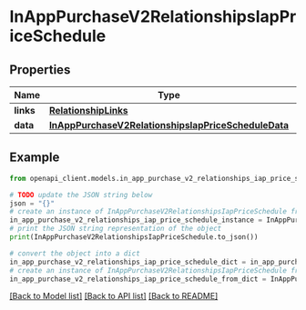 # InAppPurchaseV2RelationshipsIapPriceSchedule


## Properties

Name | Type | Description | Notes
------------ | ------------- | ------------- | -------------
**links** | [**RelationshipLinks**](RelationshipLinks.md) |  | [optional] 
**data** | [**InAppPurchaseV2RelationshipsIapPriceScheduleData**](InAppPurchaseV2RelationshipsIapPriceScheduleData.md) |  | [optional] 

## Example

```python
from openapi_client.models.in_app_purchase_v2_relationships_iap_price_schedule import InAppPurchaseV2RelationshipsIapPriceSchedule

# TODO update the JSON string below
json = "{}"
# create an instance of InAppPurchaseV2RelationshipsIapPriceSchedule from a JSON string
in_app_purchase_v2_relationships_iap_price_schedule_instance = InAppPurchaseV2RelationshipsIapPriceSchedule.from_json(json)
# print the JSON string representation of the object
print(InAppPurchaseV2RelationshipsIapPriceSchedule.to_json())

# convert the object into a dict
in_app_purchase_v2_relationships_iap_price_schedule_dict = in_app_purchase_v2_relationships_iap_price_schedule_instance.to_dict()
# create an instance of InAppPurchaseV2RelationshipsIapPriceSchedule from a dict
in_app_purchase_v2_relationships_iap_price_schedule_from_dict = InAppPurchaseV2RelationshipsIapPriceSchedule.from_dict(in_app_purchase_v2_relationships_iap_price_schedule_dict)
```
[[Back to Model list]](../README.md#documentation-for-models) [[Back to API list]](../README.md#documentation-for-api-endpoints) [[Back to README]](../README.md)


